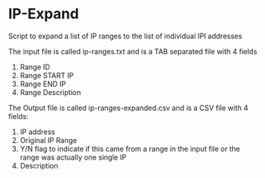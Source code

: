 # IP-Expand
Script to expand a list of IP ranges to the list of individual IPI addresses

The input file is called ip-ranges.txt and is a TAB separated file with 4 fields
1. Range ID
2. Range START IP
3. Range END IP
4. Range Description

The Output file is called ip-ranges-expanded.csv and is a CSV file with 4 fields:
1. IP address
2. Original IP Range
3. Y/N flag to indicate if this came from a range in the input file or the range was actually one single IP
4. Description
